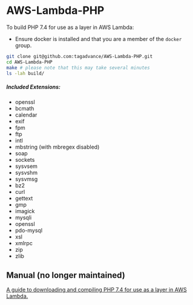 # AWS-Lambda-PHP

To build PHP 7.4 for use as a layer in AWS Lambda:

* Ensure docker is installed and that you are a member of the `docker` group.

```bash
git clone git@github.com:tagadvance/AWS-Lambda-PHP.git
cd AWS-Lambda-PHP
make # please note that this may take several minutes
ls -lah build/
```

##### Included Extensions:
* openssl
* bcmath
* calendar
* exif
* fpm
* ftp
* intl
* mbstring (with mbregex disabled)
* soap
* sockets
* sysvsem
* sysvshm
* sysvmsg
* bz2
* curl
* gettext
* gmp
* imagick
* mysqli
* openssl
* pdo-mysql
* xsl
* xmlrpc
* zip
* zlib

## Manual (no longer maintained)
[A guide to downloading and compiling PHP 7.4 for use as a layer in AWS Lambda.](MANUAL.md)
